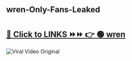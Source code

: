 
 ## wren-Only-Fans-Leaked

# <h2><a href="https://clipsfans.com/wren&ref=git">🔗 Click to LINKS ⏩⏩ 👉 🟢 wren </a></h2>

<a href="https://clipsfans.com/wren&ref=git" rel="nofollow" data-target="animated-image.originalLink"><img src="https://i.ibb.co.com/xMMVF88/686577567.gif" alt="Viral Video Original" style="max-width: 100%; display: inline-block;" data-target="animated-image.originalImage"></a>
